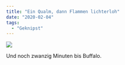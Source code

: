 ```yaml
---
title: "Ein Qualm, dann Flammen lichterloh"
date: "2020-02-04"
tags:
  - "Geknipst"
---
```


![](/img/3FDE6B5A-5AA1-4C3B-A9E3-75A6A20E00F2-1024x768.jpeg)

Und noch zwanzig Minuten bis Buffalo.
